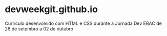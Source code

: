 # devweekgit.github.io
Currículo desenvolvido com HTML e CSS durante a Jornada Dev EBAC de 26 de setembro a 02 de outubro
